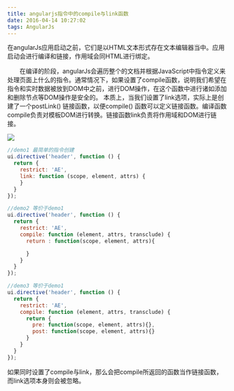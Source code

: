 ```yaml
---
title: angularjs指令中的compile与link函数
date: 2016-04-14 10:27:02
tags: AngularJs
---
```


在angularJs应用启动之前，它们是以HTML文本形式存在文本编辑器当中。应用启动会进行编译和链接，作用域会同HTML进行绑定。

　　在编译的阶段，angularJs会遍历整个的文档并根据JavaScript中指令定义来处理页面上什么的指令。通常情况下，如果设置了compile函数，说明我们希望在指令和实时数据被放到DOM中之前，进行DOM操作，在这个函数中进行诸如添加和删除节点等DOM操作是安全的。
本质上，当我们设置了link选项，实际上是创建了一个postLink() 链接函数，以便compile() 函数可以定义链接函数。编译函数compile负责对模板DOM进行转换。链接函数link负责将作用域和DOM进行链接。

![](http://upload-images.jianshu.io/upload_images/59687-053e8b8ee76b74a0.png?imageMogr2/auto-orient/strip%7CimageView2/2/w/1240)


```javascript
//demo1 最简单的指令创建
ui.directive('header', function () {
  return {
    restrict: 'AE',
    link: function (scope, element, attrs) {
    }
  }
});
```

```javascript
//demo2 等价于demo1
ui.directive('header', function () {
  return {
    restrict: 'AE',
    compile: function (element, attrs, transclude) {
      return : function(scope, element, attrs){

      }
    }
  }
});
```

```javascript
//demo3 等价于demo1
ui.directive('header', function () {
  return {
    restrict: 'AE',
    compile: function (element, attrs, transclude) {
      return {             
        pre: function(scope, element, attrs){},             
        post: function(scope, element, attrs){}
      }
    }
  }
});
```

如果同时设置了compile与link，那么会把compile所返回的函数当作链接函数，而link选项本身则会被忽略。
